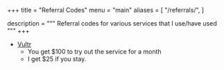 +++
title = "Referral Codes"
menu = "main"
aliases = [
  "/referrals/",
]

description = """
Referral codes for various services that I use/have used
"""
+++

- [Vultr](https://www.vultr.com/?ref=8643438-6G)
  - You get $100 to try out the service for a month
  - I get $25 if you stay.
